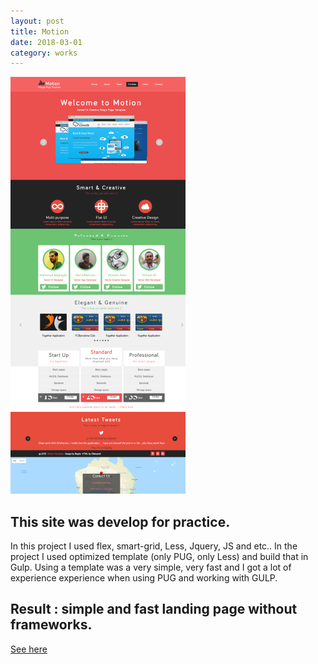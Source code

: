 ```yaml
---
layout: post
title: Motion
date: 2018-03-01
category: works
---
```


[<img src="/images/fulls/motion.png" class="image">](/my-works/motion/index.html)

## This site was develop for practice. 
In this project I used flex, smart-grid, Less, Jquery, JS and etc..
In the project I used optimized template (only PUG, only Less) and build that in Gulp.
Using a template was a very simple, very fast and I got a lot of experience experience when using PUG and working with GULP.
## Result : simple and fast landing page without frameworks.

[See here](/my-works/motion/index.html)